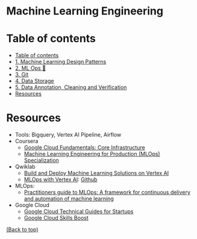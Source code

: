 # Machine Learning Engineering

# Table of contents
- [Table of contents](#table-of-contents)
- [1. Machine Learning Design Patterns](./chapters/c1_machine_learning_design_patterns.md)
- [2. ML Ops  :rocket:](./chapters/c2_ml_ops.md)
- [3. Git](./chapters/c3_git.md)
- [4. Data Storage](./chapters/c4_data_storage.md)
- [5. Data Annotation, Cleaning and Verification](./chapters/c5_data_annotation_cleaning_verification.md)
- [Resources](#resources)


# Resources
- Tools: Bigquery, Vertex AI Pipeline, Airflow
- Coursera 
  - [Google Cloud Fundamentals: Core Infrastructure](https://www.coursera.org/learn/gcp-fundamentals)
  - [Machine Learning Engineering for Production (MLOps) Specialization](https://www.coursera.org/specializations/machine-learning-engineering-for-production-mlops)
- Qwiklab
  - [Build and Deploy Machine Learning Solutions on Vertex AI](https://www.qwiklabs.com/quests/183)
  - [MLOps with Vertex AI](https://www.qwiklabs.com/focuses/3389?parent=catalog): [Github](https://github.com/GoogleCloudPlatform/mlops-with-vertex-ai)
- MLOps:
  - [Practitioners guide to MLOps: A framework for continuous delivery and automation of machine learning](https://services.google.com/fh/files/misc/practitioners_guide_to_mlops_whitepaper.pdf)
- Google Cloud
  - [Google Cloud Technical Guides for Startups](https://www.youtube.com/playlist?list=PLIivdWyY5sqJOQJCXW_aYEqwfyi6bu1gC) 
  - [Google Cloud Skills Boost](https://www.cloudskillsboost.google/?fbclid=IwAR364ZTVlEktlPxDACgjm6F2GmkllkTi2HGRVOW_5hsbpU0GNAOyAQT6Chg)

[(Back to top)](#table-of-contents)
